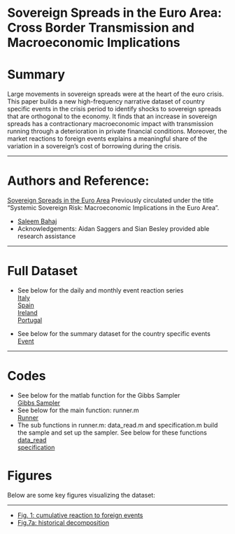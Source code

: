 # Sovereign Spreads in the Euro Area: Cross Border Transmission and Macroeconomic Implications

# Summary
Large movements in sovereign spreads were at the heart of the euro crisis. This paper builds a new high-frequency narrative dataset of country specific events in the crisis period to identify shocks to sovereign spreads that are orthogonal to the economy. It finds that an increase in sovereign spreads has a contractionary macroeconomic impact with transmission running through a deterioration in private financial conditions. Moreover, the market reactions to foreign events explains a meaningful share of the variation in a sovereign’s cost of borrowing during the crisis.

---

# Authors and Reference:
[Sovereign Spreads in the Euro Area](https://www.sciencedirect.com/science/article/pii/S0304393219300066) Previously circulated under the title “Systemic Sovereign Risk: Macroeconomic Implications in the Euro Area”. 

- [Saleem Bahaj](https://sites.google.com/site/saleembahaj/home)
- Acknowledgements: Aidan Saggers and Sian Besley provided able research assistance

---
# Full Dataset
- See below for the daily and monthly event reaction series  
  [Italy](./Italy_Instrumets.xlsx)  
  [Spain](./Spain_Instrumets.xlsx)  
  [Ireland](./Ireland_Instrumets.xlsx)  
  [Portugal](./Portugal_Instrumets.xlsx)

- See below for the summary dataset for the country specific events  
  [Event](./EventSpreadsheet.xlsx)

---
# Codes
- See below for the matlab function for the Gibbs Sampler  
  [Gibbs Sampler](./PBVARX_HIERARCHICAL_FUN_COMP.m)
- See below for the main function: runner.m  
  [Runner](./Runner.m)
- The sub functions in runner.m: data_read.m and specification.m build the sample and set up the sampler. See below for these functions  
  [data_read](./data_read.m)  
  [specification](./specification.m)

  

# Figures

Below are some key figures visualizing the dataset:

---
- [Fig. 1: cumulative reaction to foreign events](./Fig1.jpg)
- [Fig.7a: historical decomposition](./fig7a.jpg)


